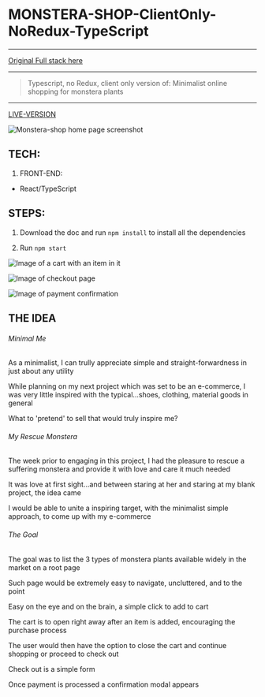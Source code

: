 # MONSTERA-SHOP-ClientOnly-NoRedux-TypeScript

---

[Original Full stack here](https://github.com/Medic1111/MONSTERA-SHOP-MERN-STRIPE)

---

> Typescript, no Redux, client only version of: Minimalist online shopping for monstera plants

---

[LIVE-VERSION](https://monstera-shop.herokuapp.com/)

![Monstera-shop home page screenshot](./client/public/home.png)

## TECH:

1. FRONT-END:

- React/TypeScript

## STEPS:

1. Download the doc and run `npm install` to install all the dependencies

2. Run `npm start`

![Image of a cart with an item in it](./client/public/cart.png)

![Image of checkout page](./client/public/check.png)

![Image of payment confirmation](./client/public/confirm.png)

## THE IDEA

###### Minimal Me

As a minimalist, I can trully appreciate simple and straight-forwardness in just about any utility

While planning on my next project which was set to be an e-commerce, I was very little inspired with the typical...shoes, clothing, material goods in general

What to 'pretend' to sell that would truly inspire me?

###### My Rescue Monstera

The week prior to engaging in this project, I had the pleasure to rescue a suffering monstera and provide it with love and care it much needed

It was love at first sight...and between staring at her and staring at my blank project, the idea came

I would be able to unite a inspiring target, with the minimalist simple approach, to come up with my e-commerce

###### The Goal

The goal was to list the 3 types of monstera plants available widely in the market on a root page

Such page would be extremely easy to navigate, uncluttered, and to the point

Easy on the eye and on the brain, a simple click to add to cart

The cart is to open right away after an item is added, encouraging the purchase process

The user would then have the option to close the cart and continue shopping or proceed to check out

Check out is a simple form

Once payment is processed a confirmation modal appears
